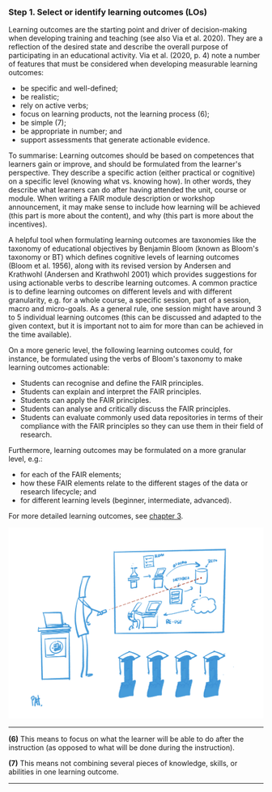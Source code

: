 ### Step 1. Select or identify learning outcomes (LOs)

Learning outcomes are the starting point and driver of decision-making when developing training and teaching (see also Via et al. 2020). They are a reflection of the desired state and describe the overall purpose of participating in an educational activity. Via et al. (2020, p. 4) note a number of features that must be considered when developing measurable learning outcomes:

- be specific and well-defined;
- be realistic;
- rely on active verbs;
- focus on learning products, not the learning process (6);
- be simple (7);
- be appropriate in number; and
- support assessments that generate actionable evidence.

To summarise: Learning outcomes should be based on competences that learners gain or improve, and should be formulated from the learner&#39;s perspective. They describe a specific action (either practical or cognitive) on a specific level (knowing what vs. knowing how). In other words, they describe what learners can do after having attended the unit, course or module. When writing a FAIR module description or workshop announcement, it may make sense to include how learning will be achieved (this part is more about the content), and why (this part is more about the incentives).

A helpful tool when formulating learning outcomes are taxonomies like the taxonomy of educational objectives by Benjamin Bloom (known as Bloom&#39;s taxonomy or BT) which defines cognitive levels of learning outcomes (Bloom et al. 1956), along with its revised version by Andersen and Krathwohl (Andersen and Krathwohl 2001) which provides suggestions for using actionable verbs to describe learning outcomes. A common practice is to define learning outcomes on different levels and with different granularity, e.g. for a whole course, a specific session, part of a session, macro and micro-goals. As a general rule, one session might have around 3 to 5 individual learning outcomes (this can be discussed and adapted to the given context, but it is important not to aim for more than can be achieved in the time available).

On a more generic level, the following learning outcomes could, for instance, be formulated using the verbs of Bloom&#39;s taxonomy to make learning outcomes actionable:

- Students can recognise and define the FAIR principles.
- Students can explain and interpret the FAIR principles.
- Students can apply the FAIR principles.
- Students can analyse and critically discuss the FAIR principles.
- Students can evaluate commonly used data repositories in terms of their compliance with the FAIR principles so they can use them in their field of research.

Furthermore, learning outcomes may be formulated on a more granular level, e.g.:

- for each of the FAIR elements;
- how these FAIR elements relate to the different stages of the data or research lifecycle; and
- for different learning levels (beginner, intermediate, advanced).

For more detailed learning outcomes, see [chapter 3](../3FAIRskills/0FAIRskilsCompetences.md).

![](../Images/4_Teaching_and_training_designs_for_FAIR.PNG)

---

**(6)** This means to focus on what the learner will be able to do after the instruction (as opposed to what will be done during the instruction).

**(7)** This means not combining several pieces of knowledge, skills, or abilities in one learning outcome.

---

